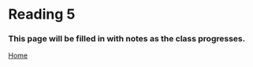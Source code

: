 # Reading 5

### This page will be filled in with notes as the class progresses.

[Home](https://peymade.github.io/reading-notes/)